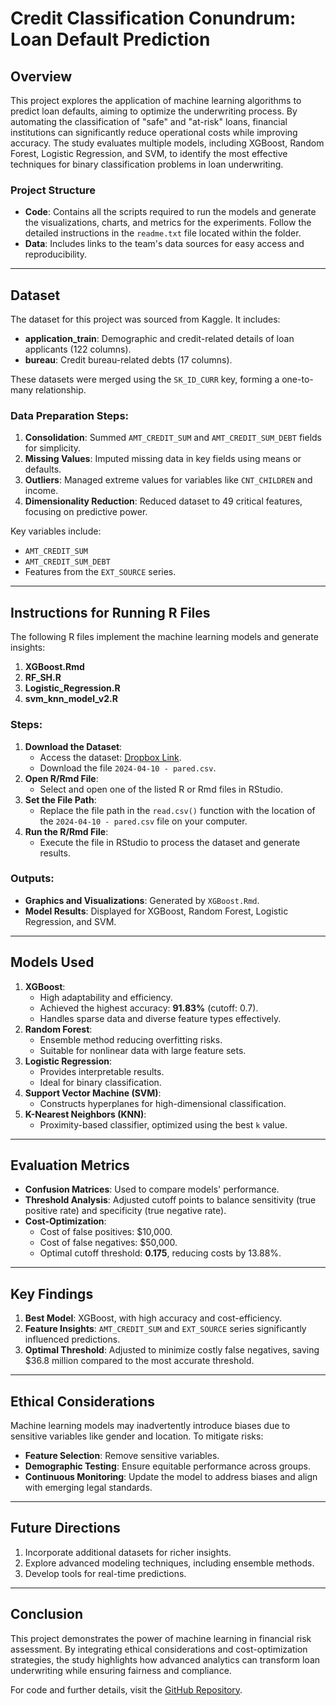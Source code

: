 # Credit Classification Conundrum: Loan Default Prediction

## Overview
This project explores the application of machine learning algorithms to predict loan defaults, aiming to optimize the underwriting process. By automating the classification of "safe" and "at-risk" loans, financial institutions can significantly reduce operational costs while improving accuracy. The study evaluates multiple models, including XGBoost, Random Forest, Logistic Regression, and SVM, to identify the most effective techniques for binary classification problems in loan underwriting.

### Project Structure
- **Code**: Contains all the scripts required to run the models and generate the visualizations, charts, and metrics for the experiments. Follow the detailed instructions in the `readme.txt` file located within the folder.
- **Data**: Includes links to the team's data sources for easy access and reproducibility.

---

## Dataset
The dataset for this project was sourced from Kaggle. It includes:
- **application_train**: Demographic and credit-related details of loan applicants (122 columns).
- **bureau**: Credit bureau-related debts (17 columns).  

These datasets were merged using the `SK_ID_CURR` key, forming a one-to-many relationship.

### Data Preparation Steps:
1. **Consolidation**: Summed `AMT_CREDIT_SUM` and `AMT_CREDIT_SUM_DEBT` fields for simplicity.
2. **Missing Values**: Imputed missing data in key fields using means or defaults.
3. **Outliers**: Managed extreme values for variables like `CNT_CHILDREN` and income.
4. **Dimensionality Reduction**: Reduced dataset to 49 critical features, focusing on predictive power.

Key variables include:
- `AMT_CREDIT_SUM`
- `AMT_CREDIT_SUM_DEBT`
- Features from the `EXT_SOURCE` series.

---

## Instructions for Running R Files
The following R files implement the machine learning models and generate insights:
1. **XGBoost.Rmd**
2. **RF_SH.R**
3. **Logistic_Regression.R**
4. **svm_knn_model_v2.R**

### Steps:
1. **Download the Dataset**:
   - Access the dataset: [Dropbox Link](https://www.dropbox.com/scl/fo/fz2n66us55x0m4rvln9k7/ALZS02yyjGtyDc3BTfPJO0Q?rlkey=y64730ei3t1r7ui8t3mag3hod&dl=0).
   - Download the file `2024-04-10 - pared.csv`.
2. **Open R/Rmd File**:
   - Select and open one of the listed R or Rmd files in RStudio.
3. **Set the File Path**:
   - Replace the file path in the `read.csv()` function with the location of the `2024-04-10 - pared.csv` file on your computer.
4. **Run the R/Rmd File**:
   - Execute the file in RStudio to process the dataset and generate results.

### Outputs:
- **Graphics and Visualizations**: Generated by `XGBoost.Rmd`.
- **Model Results**: Displayed for XGBoost, Random Forest, Logistic Regression, and SVM.

---

## Models Used
1. **XGBoost**:
   - High adaptability and efficiency.
   - Achieved the highest accuracy: **91.83%** (cutoff: 0.7).
   - Handles sparse data and diverse feature types effectively.
2. **Random Forest**:
   - Ensemble method reducing overfitting risks.
   - Suitable for nonlinear data with large feature sets.
3. **Logistic Regression**:
   - Provides interpretable results.
   - Ideal for binary classification.
4. **Support Vector Machine (SVM)**:
   - Constructs hyperplanes for high-dimensional classification.
5. **K-Nearest Neighbors (KNN)**:
   - Proximity-based classifier, optimized using the best `k` value.

---

## Evaluation Metrics
- **Confusion Matrices**: Used to compare models' performance.
- **Threshold Analysis**: Adjusted cutoff points to balance sensitivity (true positive rate) and specificity (true negative rate).
- **Cost-Optimization**:
  - Cost of false positives: $10,000.
  - Cost of false negatives: $50,000.
  - Optimal cutoff threshold: **0.175**, reducing costs by 13.88%.

---

## Key Findings
1. **Best Model**: XGBoost, with high accuracy and cost-efficiency.
2. **Feature Insights**: `AMT_CREDIT_SUM` and `EXT_SOURCE` series significantly influenced predictions.
3. **Optimal Threshold**: Adjusted to minimize costly false negatives, saving $36.8 million compared to the most accurate threshold.

---

## Ethical Considerations
Machine learning models may inadvertently introduce biases due to sensitive variables like gender and location. To mitigate risks:
- **Feature Selection**: Remove sensitive variables.
- **Demographic Testing**: Ensure equitable performance across groups.
- **Continuous Monitoring**: Update the model to address biases and align with emerging legal standards.

---

## Future Directions
1. Incorporate additional datasets for richer insights.
2. Explore advanced modeling techniques, including ensemble methods.
3. Develop tools for real-time predictions.

---

## Conclusion
This project demonstrates the power of machine learning in financial risk assessment. By integrating ethical considerations and cost-optimization strategies, the study highlights how advanced analytics can transform loan underwriting while ensuring fairness and compliance.

For code and further details, visit the [GitHub Repository](https://github.gatech.edu/MGT-6203-Spring-2024-Canvas/Team-4/tree/main/Code).


